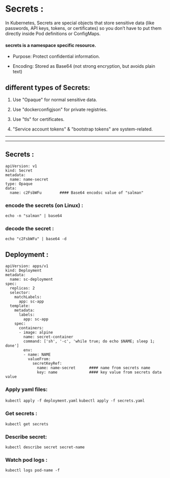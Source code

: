 # Secrets :

In Kubernetes, Secrets are special objects that store sensitive data (like passwords, API keys, tokens, or certificates) so you don’t have to put them directly inside Pod definitions or ConfigMaps.
#### secrets is a namespace specific resource.

 - Purpose: Protect confidential information.

 - Encoding: Stored as Base64 (not strong encryption, but avoids plain text)

## different types of Secrets:

1) Use "Opaque" for normal sensitive data.

2) Use "dockerconfigjson" for private registries.

3) Use "tls" for certificates.

4) "Service account tokens" & "bootstrap tokens" are system-related.

-----------------------------------------------------------------------------------------------------------------------------------------------------------------------------------------------------------------------------------
-----------------------------------------------------------------------------------------------------------------------------------------------------------------------------------------------------------------------------------

## Secrets :
```
apiVersion: v1
kind: Secret
metadata:
  name: name-secret
type: Opaque
data:
  name: c2FsbWFu        #### Base64 encodsc value of "salman"
```


### encode the secrets (on Linux) :
``` echo -n "salman" | base64 ```

### decode the secret :
``` echo "c2FsbWFu" | base64 -d ```


## Deployment :
```
apiVersion: apps/v1
kind: Deployment
metadata:
  name: sc-deployment
spec:
  replicas: 2
  selector:
    matchLabels:
      app: sc-app
  template:
    metadata:
      labels:
        app: sc-app
    spec:
      containers:
      - image: alpine
        name: secret-container
        command: ['sh', '-c', 'while true; do echo $NAME; sleep 1; done']
        env:
        - name: NAME
          valueFrom:
            secretKeyRef:
              name: name-secret      #### name from secrets name
              key: name              #### key value from secrets data value
```



### Apply yaml files:
``` kubectl apply -f deployment.yaml ```
``` kubectl apply -f secrets.yaml ```

### Get secrets :
``` kubectl get secrets ```

### Describe secret:
``` kubectl describe secret secret-name ```

### Watch pod logs :
``` kubectl logs pod-name -f ```
